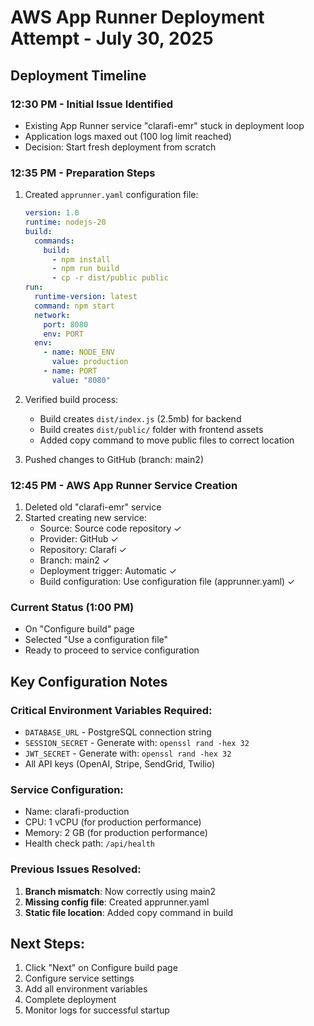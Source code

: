 # AWS App Runner Deployment Attempt - July 30, 2025

## Deployment Timeline

### 12:30 PM - Initial Issue Identified
- Existing App Runner service "clarafi-emr" stuck in deployment loop
- Application logs maxed out (100 log limit reached)
- Decision: Start fresh deployment from scratch

### 12:35 PM - Preparation Steps
1. Created `apprunner.yaml` configuration file:
   ```yaml
   version: 1.0
   runtime: nodejs-20
   build:
     commands:
       build:
         - npm install
         - npm run build
         - cp -r dist/public public
   run:
     runtime-version: latest
     command: npm start
     network:
       port: 8080
       env: PORT
     env:
       - name: NODE_ENV
         value: production
       - name: PORT
         value: "8080"
   ```

2. Verified build process:
   - Build creates `dist/index.js` (2.5mb) for backend
   - Build creates `dist/public/` folder with frontend assets
   - Added copy command to move public files to correct location

3. Pushed changes to GitHub (branch: main2)

### 12:45 PM - AWS App Runner Service Creation
1. Deleted old "clarafi-emr" service
2. Started creating new service:
   - Source: Source code repository ✓
   - Provider: GitHub ✓
   - Repository: Clarafi ✓
   - Branch: main2 ✓
   - Deployment trigger: Automatic ✓
   - Build configuration: Use configuration file (apprunner.yaml) ✓

### Current Status (1:00 PM)
- On "Configure build" page
- Selected "Use a configuration file"
- Ready to proceed to service configuration

## Key Configuration Notes

### Critical Environment Variables Required:
- `DATABASE_URL` - PostgreSQL connection string
- `SESSION_SECRET` - Generate with: `openssl rand -hex 32`
- `JWT_SECRET` - Generate with: `openssl rand -hex 32`
- All API keys (OpenAI, Stripe, SendGrid, Twilio)

### Service Configuration:
- Name: clarafi-production
- CPU: 1 vCPU (for production performance)
- Memory: 2 GB (for production performance)
- Health check path: `/api/health`

### Previous Issues Resolved:
1. **Branch mismatch**: Now correctly using main2
2. **Missing config file**: Created apprunner.yaml
3. **Static file location**: Added copy command in build

## Next Steps:
1. Click "Next" on Configure build page
2. Configure service settings
3. Add all environment variables
4. Complete deployment
5. Monitor logs for successful startup